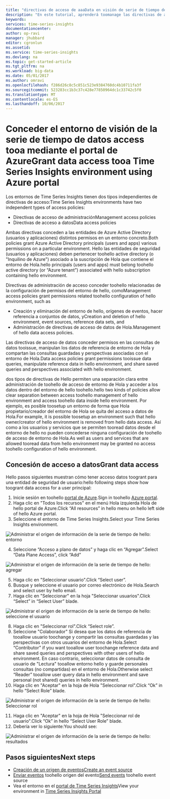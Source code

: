 ```yaml
---
title: "directivas de acceso de aaaData en visión de serie de tiempo de Azure | Documentos de Microsoft"
description: "En este tutorial, aprenderá toomanage las directivas de acceso de datos en información de la serie de tiempo"
keywords: 
services: time-series-insights
documentationcenter: 
author: op-ravi
manager: jhubbard
editor: cgronlun
ms.assetid: 
ms.service: time-series-insights
ms.devlang: na
ms.topic: get-started-article
ms.tgt_pltfrm: na
ms.workload: big-data
ms.date: 05/01/2017
ms.author: omravi
ms.openlocfilehash: f286d26c8c5c851c523e9384760dc4b10711fa3f
ms.sourcegitcommit: 523283cc1b3c37c428e77850964dc1c33742c5f0
ms.translationtype: MT
ms.contentlocale: es-ES
ms.lasthandoff: 10/06/2017
---
```

# <a name="grant-data-access-tooa-time-series-insights-environment-using-azure-portal"></a><span data-ttu-id="04947-103">Conceder el entorno de visión de la serie de tiempo de datos access tooa mediante el portal de Azure</span><span class="sxs-lookup"><span data-stu-id="04947-103">Grant data access tooa Time Series Insights environment using Azure portal</span></span>

<span data-ttu-id="04947-104">Los entornos de Time Series Insights tienen dos tipos independientes de directivas de acceso:</span><span class="sxs-lookup"><span data-stu-id="04947-104">Time Series Insights environments have two independent types of access policies:</span></span>

* <span data-ttu-id="04947-105">Directivas de acceso de administración</span><span class="sxs-lookup"><span data-stu-id="04947-105">Management access policies</span></span>
* <span data-ttu-id="04947-106">Directivas de acceso a datos</span><span class="sxs-lookup"><span data-stu-id="04947-106">Data access policies</span></span>

<span data-ttu-id="04947-107">Ambas directivas conceden a las entidades de Azure Active Directory (usuarios y aplicaciones) distintos permisos en un entorno concreto.</span><span class="sxs-lookup"><span data-stu-id="04947-107">Both policies grant Azure Active Directory principals (users and apps) various permissions on a particular environment.</span></span> <span data-ttu-id="04947-108">Hello las entidades de seguridad (usuarios y aplicaciones) deben pertenecer toohello active directory (o "Inquilino de Azure") asociado a la suscripción de Hola que contiene el entorno de Hola.</span><span class="sxs-lookup"><span data-stu-id="04947-108">hello principals (users and apps) must belong toohello active directory (or “Azure tenant”) associated with hello subscription containing hello environment.</span></span>

<span data-ttu-id="04947-109">Directivas de administración de acceso conceder toohello relacionadas de la configuración de permisos del entorno de hello, como</span><span class="sxs-lookup"><span data-stu-id="04947-109">Management access policies grant permissions related toohello configuration of hello environment, such as</span></span>
*   <span data-ttu-id="04947-110">Creación y eliminación del entorno de hello, orígenes de eventos, hacer referencia a conjuntos de datos, y</span><span class="sxs-lookup"><span data-stu-id="04947-110">Creation and deletion of hello environment, event sources, reference data sets, and</span></span>
*   <span data-ttu-id="04947-111">Administración de directivas de acceso de datos de Hola.</span><span class="sxs-lookup"><span data-stu-id="04947-111">Management of hello data access policies.</span></span>

<span data-ttu-id="04947-112">Las directivas de acceso de datos conceder permisos en las consultas de datos tooissue, manipulan los datos de referencia de entorno de Hola y compartan las consultas guardadas y perspectivas asociadas con el entorno de Hola.</span><span class="sxs-lookup"><span data-stu-id="04947-112">Data access policies grant permissions tooissue data queries, manipulate reference data in hello environment, and share saved queries and perspectives associated with hello environment.</span></span>

<span data-ttu-id="04947-113">dos tipos de directivas de Hello permiten una separación clara entre administración de toohello de acceso de entorno de Hola y acceder a los datos dentro del entorno de hello toohello.</span><span class="sxs-lookup"><span data-stu-id="04947-113">hello two kinds of policies allow clear separation between access toohello management of hello environment and access toohello data inside hello environment.</span></span> <span data-ttu-id="04947-114">Por ejemplo, es posible toosetup un entorno de forma que Hola propietario/creador del entorno de Hola se quita del acceso a datos de Hola.</span><span class="sxs-lookup"><span data-stu-id="04947-114">For example, it is possible toosetup an environment such that hello owner/creator of hello environment is removed from hello data access.</span></span> <span data-ttu-id="04947-115">Así como a los usuarios y servicios que se permiten tooread datos desde el entorno de hello no pueden concederse ninguna configuración de toohello de acceso de entorno de Hola.</span><span class="sxs-lookup"><span data-stu-id="04947-115">As well as users and services that are allowed tooread data from hello environment may be granted no access toohello configuration of hello environment.</span></span>

## <a name="grant-data-access"></a><span data-ttu-id="04947-116">Concesión de acceso a datos</span><span class="sxs-lookup"><span data-stu-id="04947-116">Grant data access</span></span>
<span data-ttu-id="04947-117">Hello pasos siguientes muestran cómo tener acceso datos toogrant para una entidad de seguridad de usuario:</span><span class="sxs-lookup"><span data-stu-id="04947-117">hello following steps show how toogrant data access for a user principal:</span></span>

1.  <span data-ttu-id="04947-118">Inicie sesión en toohello [portal de Azure](https://portal.azure.com).</span><span class="sxs-lookup"><span data-stu-id="04947-118">Sign in toohello [Azure portal](https://portal.azure.com).</span></span>
2.  <span data-ttu-id="04947-119">Haga clic en "Todos los recursos" en el menú Hola izquierda Hola de hello portal de Azure.</span><span class="sxs-lookup"><span data-stu-id="04947-119">Click “All resources” in hello menu on hello left side of hello Azure portal.</span></span>
3.  <span data-ttu-id="04947-120">Seleccione el entorno de Time Series Insights.</span><span class="sxs-lookup"><span data-stu-id="04947-120">Select your Time Series Insights environment.</span></span>

  ![Administrar el origen de información de la serie de tiempo de hello: entorno](media/data-access/getstarted-grant-data-access1.png)

4.  <span data-ttu-id="04947-122">Seleccione “Acceso a plano de datos” y haga clic en “Agregar”.</span><span class="sxs-lookup"><span data-stu-id="04947-122">Select “Data Plane Access”, click “Add”</span></span>

  ![Administrar el origen de información de la serie de tiempo de hello: agregar](media/data-access/getstarted-grant-data-access2.png)

5.  <span data-ttu-id="04947-124">Haga clic en "Seleccionar usuario".</span><span class="sxs-lookup"><span data-stu-id="04947-124">Click “Select user”.</span></span>
6.  <span data-ttu-id="04947-125">Busque y seleccione el usuario por correo electrónico de Hola.</span><span class="sxs-lookup"><span data-stu-id="04947-125">Search and select user by hello email.</span></span>
7.  <span data-ttu-id="04947-126">Haga clic en "Seleccionar" en la hoja "Seleccionar usuarios".</span><span class="sxs-lookup"><span data-stu-id="04947-126">Click “Select” in “Select User” blade.</span></span>

  ![Administrar el origen de información de la serie de tiempo de hello: seleccione el usuario](media/data-access/getstarted-grant-data-access3.png)

8.  <span data-ttu-id="04947-128">Haga clic en "Seleccionar rol".</span><span class="sxs-lookup"><span data-stu-id="04947-128">Click “Select role”.</span></span>
9.  <span data-ttu-id="04947-129">Seleccione "Colaborador" Si desea que los datos de referencia de tooallow usuario toochange y compartir las consultas guardadas y las perspectivas con otros usuarios del entorno de Hola.</span><span class="sxs-lookup"><span data-stu-id="04947-129">Select “Contributor” if you want tooallow user toochange reference data and share saved queries and perspectives with other users of hello environment.</span></span> <span data-ttu-id="04947-130">En caso contrario, seleccionar datos de consulta de usuario de "Lectura" tooallow entorno hello y guarde personales consultas (no compartidas) en el entorno de Hola.</span><span class="sxs-lookup"><span data-stu-id="04947-130">Otherwise select “Reader” tooallow user query data in hello environment and save personal (not shared) queries in hello environment.</span></span>
10. <span data-ttu-id="04947-131">Haga clic en "Aceptar" en la hoja de Hola "Seleccionar rol".</span><span class="sxs-lookup"><span data-stu-id="04947-131">Click “Ok” in hello “Select Role” blade.</span></span>

  ![Administrar el origen de información de la serie de tiempo de hello: Seleccionar rol](media/data-access/getstarted-grant-data-access4.png)

11. <span data-ttu-id="04947-133">Haga clic en "Aceptar" en la hoja de Hola "Seleccionar rol de usuario".</span><span class="sxs-lookup"><span data-stu-id="04947-133">Click “Ok” in hello “Select User Role” blade.</span></span>
12. <span data-ttu-id="04947-134">Debería ver lo siguiente:</span><span class="sxs-lookup"><span data-stu-id="04947-134">You should see:</span></span>

  ![Administrar el origen de información de la serie de tiempo de hello: resultados](media/data-access/getstarted-grant-data-access5.png)

## <a name="next-steps"></a><span data-ttu-id="04947-136">Pasos siguientes</span><span class="sxs-lookup"><span data-stu-id="04947-136">Next steps</span></span>

* [<span data-ttu-id="04947-137">Creación de un origen de eventos</span><span class="sxs-lookup"><span data-stu-id="04947-137">Create an event source</span></span>](time-series-insights-add-event-source.md)
* <span data-ttu-id="04947-138">[Enviar eventos](time-series-insights-send-events.md) toohello origen del evento</span><span class="sxs-lookup"><span data-stu-id="04947-138">[Send events](time-series-insights-send-events.md) toohello event source</span></span>
* <span data-ttu-id="04947-139">Vea el entorno en el [portal de Time Series Insights](https://insights.timeseries.azure.com)</span><span class="sxs-lookup"><span data-stu-id="04947-139">View your environment in [Time Series Insights Portal](https://insights.timeseries.azure.com)</span></span>

